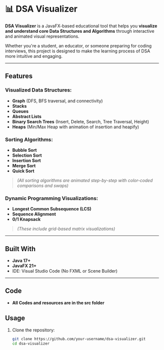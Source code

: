 # 📊 DSA Visualizer

**DSA Visualizer** is a JavaFX-based educational tool that helps you **visualize and understand core Data Structures and Algorithms** through interactive and animated visual representations.

Whether you're a student, an educator, or someone preparing for coding interviews, this project is designed to make the learning process of DSA more intuitive and engaging.

---

##  Features

### Visualized Data Structures:
- **Graph** (DFS, BFS traversal, and connectivity)
- **Stacks**
- **Queues**
- **Abstract Lists**
- **Binary Search Trees** (Insert, Delete, Search, Tree Traversal, Height)
- **Heaps** (Min/Max Heap with animation of insertion and heapify)

### Sorting Algorithms:
- **Bubble Sort**
- **Selection Sort**
- **Insertion Sort**
- **Merge Sort**
- **Quick Sort**
> _(All sorting algorithms are animated step-by-step with color-coded comparisons and swaps)_

### Dynamic Programming Visualizations:
- **Longest Common Subsequence (LCS)**
- **Sequence Alignment**
- **0/1 Knapsack**
> _(These include grid-based matrix visualizations)_

---

## Built With

- **Java 17+**
- **JavaFX 21+**
- IDE: Visual Studio Code (No FXML or Scene Builder)

---

## Code
- **All Codes and resources are in the src folder**

## Usage

1. Clone the repository:
   ```bash
   git clone https://github.com/your-username/dsa-visualizer.git
   cd dsa-visualizer
